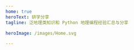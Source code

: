 ```yaml
---
home: true
heroText: 研学分享
tagline: 泛地理类知识和 Python 地理编程经验汇总与分享

heroImage: /images/Home.svg

---
```

